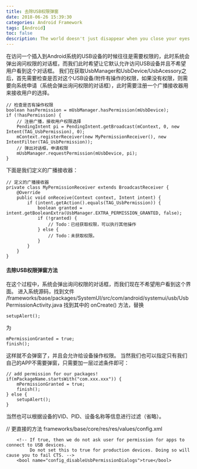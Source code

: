 ```yaml
---
title: 去除USB权限弹窗
date: 2018-06-26 15:39:30
categories: Android Framework
tags: [Android]
toc: false
description: The world doesn't just disappear when you close your eyes. —Memento 
---
```

在访问一个插入到Android系统的USB设备的时候往往是需要权限的，此时系统会弹出询问权限的对话框，而我们此时希望让它默认允许访问USB设备并且不希望用户看到这个对话框。
我们在获取UsbManager和UsbDevice/UsbAcessory之后，首先需要检查是否对这个USB设备/附件有操作的权限，如果没有权限，则需要向系统申请（系统会弹出询问权限的对话框），此时需要注册一个广播接收器用来接收用户的选择。
```
// 检查是否有操作权限
boolean hasPermission = mUsbManager.hasPermission(mUsbDevice);
if (!hasPermission) {
    // 注册广播，接收用户权限选择
    PendingIntent pi = PendingIntent.getBroadcast(mContext, 0, new Intent(TAG_UsbPermission), 0);
    mContext.registerReceiver(new MyPermissionReceiver(), new IntentFilter(TAG_UsbPermission));
    // 弹出对话框，申请权限
    mUsbManager.requestPermission(mUsbDevice, pi);
}
```
下面是我们定义的广播接收器：
```
// 定义的广播接收器
private class MyPermissionReceiver extends BroadcastReceiver {
    @Override
    public void onReceive(Context context, Intent intent) {
        if (intent.getAction().equals(TAG_UsbPermission)) {
            boolean granted = intent.getBooleanExtra(UsbManager.EXTRA_PERMISSION_GRANTED, false);
            if (!granted) {
                // Todo：已经获取权限，可以执行其他操作
            } else {
                // Todo：未获取权限。
            }
        }
    }
}
```
#### 去除USB权限弹窗方法
在这个过程中，系统会弹出询问权限的对话框，而我们现在不希望用户看到这个界面。
进入系统源码，找到文件 
/frameworks/base/packages/SystemUI/src/com/android/systemui/usb/UsbPermissionActivity.java 
找到其中的 onCreate() 方法，替换
```
setupAlert();
```
为
```
mPermissionGranted = true; 
finish(); 
```
这样就不会弹窗了，并且会允许给设备操作权限。 
当然我们也可以指定只有我们自己的APP不需要弹窗，只需要加一层过滤条件即可：
```
// add permission for our packages! 
if(mPackageName.startsWith("com.xxx.xxx")) { 
    mPermissionGranted = true; 
    finish(); 
} else { 
    setupAlert();   
} 
```
当然也可以根据设备的VID、PID、设备名称等信息进行过滤（省略）。


// 更直接的方法
frameworks/base/core/res/res/values/config.xml
```
    <!-- If true, then we do not ask user for permission for apps to connect to USB devices.
         Do not set this to true for production devices. Doing so will cause you to fail CTS. -->
    <bool name="config_disableUsbPermissionDialogs">true</bool>
```